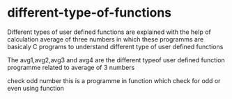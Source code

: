 # different-type-of-functions
Different types of user defined functions are explained with
the help of calculation average of three numbers in which these programms are basicaly C programs
to understand different type of user defined functions

The avg1,avg2,avg3 and avg4 are the different typeof user defined function programme related to average of 3 numbers

check odd number this is a programme in function which check for odd or even using function
